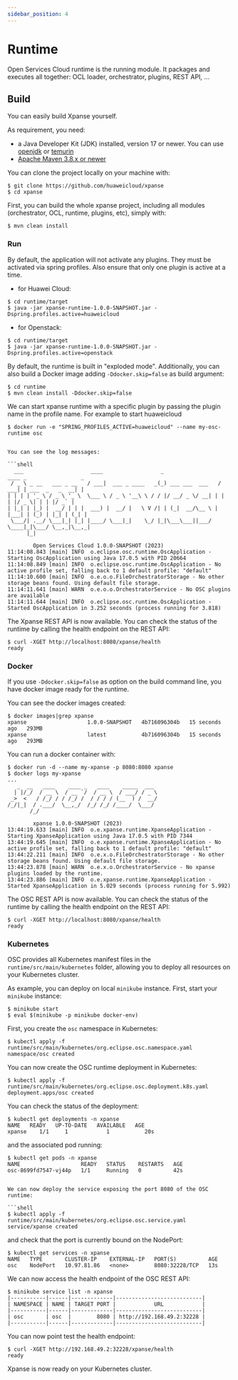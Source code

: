 ```yaml
---
sidebar_position: 4
---
```


# Runtime

Open Services Cloud runtime is the running module. It packages and executes all together: OCL loader, orchestrator,
plugins, REST API, ...

## Build

You can easily build Xpanse yourself.

As requirement, you need:

* a Java Developer Kit (JDK) installed, version 17 or newer. You can use [openjdk](https://openjdk.org/)
  or [temurin](https://adoptium.net/)
* [Apache Maven 3.8.x or newer](https://maven.apache.org/)

You can clone the project locally on your machine with:

```shell
$ git clone https://github.com/huaweicloud/xpanse
$ cd xpanse
```

First, you can build the whole xpanse project, including all modules (orchestrator, OCL, runtime, plugins, etc), simply
with:

```shell
$ mvn clean install
```

### Run

By default, the application will not activate any plugins. They must be activated via spring profiles. Also ensure that
only one plugin is active at a time.

* for Huawei Cloud:

```shell
$ cd runtime/target
$ java -jar xpanse-runtime-1.0.0-SNAPSHOT.jar -Dspring.profiles.active=huaweicloud
```

* for Openstack:

```shell
$ cd runtime/target
$ java -jar xpanse-runtime-1.0.0-SNAPSHOT.jar -Dspring.profiles.active=openstack
```

By default, the runtime is built in "exploded mode". Additionally, you can also build a Docker image
adding `-Ddocker.skip=false` as build argument:

```shell
$ cd runtime
$ mvn clean install -Ddocker.skip=false
```

We can start xpanse runtime with a specific plugin by passing the plugin name in the profile name. For example to start
huaweicloud

```shell
$ docker run -e "SPRING_PROFILES_ACTIVE=huaweicloud" --name my-osc-runtime osc
```

```

You can see the log messages:

```shell
  ___                     ____                  _                  ____ _                 _
 / _ \ _ __   ___ _ __   / ___|  ___ _ ____   _(_) ___ ___  ___   / ___| | ___  _   _  __| |
| | | | '_ \ / _ \ '_ \  \___ \ / _ \ '__\ \ / / |/ __/ _ \/ __| | |   | |/ _ \| | | |/ _` |
| |_| | |_) |  __/ | | |  ___) |  __/ |   \ V /| | (_|  __/\__ \ | |___| | (_) | |_| | (_| |
 \___/| .__/ \___|_| |_| |____/ \___|_|    \_/ |_|\___\___||___/  \____|_|\___/ \__,_|\__,_|
      |_|

        Open Services Cloud 1.0.0-SNAPSHOT (2023)
11:14:08.843 [main] INFO  o.eclipse.osc.runtime.OscApplication - Starting OscApplication using Java 17.0.5 with PID 20664
11:14:08.849 [main] INFO  o.eclipse.osc.runtime.OscApplication - No active profile set, falling back to 1 default profile: "default"
11:14:10.600 [main] INFO  o.e.o.o.FileOrchestratorStorage - No other storage beans found. Using default file storage.
11:14:11.641 [main] WARN  o.e.o.o.OrchestratorService - No OSC plugins are available
11:14:11.644 [main] INFO  o.eclipse.osc.runtime.OscApplication - Started OscApplication in 3.252 seconds (process running for 3.818)

```

The Xpanse REST API is now available. You can check the status of the runtime by calling the health endpoint on the REST
API:

```shell
$ curl -XGET http://localhost:8080/xpanse/health
ready
```

### Docker

If you use `-Ddocker.skip=false` as option on the build command line, you have docker image ready for the runtime.

You can see the docker images created:

```shell
$ docker images|grep xpanse
xpanse                   1.0.0-SNAPSHOT   4b716096304b   15 seconds ago   293MB
xpanse                   latest           4b716096304b   15 seconds ago   293MB
```

You can run a docker container with:

```shell
$ docker run -d --name my-xpanse -p 8080:8080 xpanse
$ docker logs my-xpanse
...
   _  __   ____    ____ _   ____    _____  ___
  | |/_/  / __ \  / __ `/  / __ \  / ___/ / _ \
 _>  <   / /_/ / / /_/ /  / / / / (__  ) /  __/
/_/|_|  / .___/  \__,_/  /_/ /_/ /____/  \___/
       /_/

        xpanse 1.0.0-SNAPSHOT (2023)
13:44:19.633 [main] INFO  o.e.xpanse.runtime.XpanseApplication - Starting XpanseApplication using Java 17.0.5 with PID 7344
13:44:19.645 [main] INFO  o.e.xpanse.runtime.XpanseApplication - No active profile set, falling back to 1 default profile: "default"
13:44:22.211 [main] INFO  o.e.x.o.FileOrchestratorStorage - No other storage beans found. Using default file storage.
13:44:23.878 [main] WARN  o.e.x.o.OrchestratorService - No xpanse plugins loaded by the runtime.
13:44:23.886 [main] INFO  o.e.xpanse.runtime.XpanseApplication - Started XpanseApplication in 5.029 seconds (process running for 5.992)
```

The OSC REST API is now available. You can check the status of the runtime by calling the health endpoint on the REST
API:

```shell
$ curl -XGET http://localhost:8080/xpanse/health
ready
```

### Kubernetes

OSC provides all Kubernetes manifest files in the `runtime/src/main/kubernetes` folder, allowing you to deploy all
resources on your Kubernetes cluster.

As example, you can deploy on local `minikube` instance. First, start your `minikube` instance:

```shell
$ minikube start
$ eval $(minikube -p minikube docker-env)
```

First, you create the `osc` namespace in Kubernetes:

```shell
$ kubectl apply -f runtime/src/main/kubernetes/org.eclipse.osc.namespace.yaml
namespace/osc created
```

You can now create the OSC runtime deployment in Kubernetes:

```shell
$ kubectl apply -f runtime/src/main/kubernetes/org.eclipse.osc.deployment.k8s.yaml 
deployment.apps/osc created
```

You can check the status of the deployment:

```shell
$ kubectl get deployments -n xpanse
NAME   READY   UP-TO-DATE   AVAILABLE   AGE
xpanse    1/1     1            1           20s
```

and the associated pod running:

```shell
$ kubectl get pods -n xpanse
NAME                   READY   STATUS    RESTARTS   AGE
osc-8699fd7547-vj44p   1/1     Running   0          42s
```

```

We can now deploy the service exposing the port 8080 of the OSC runtime:

```shell
$ kubectl apply -f runtime/src/main/kubernetes/org.eclipse.osc.service.yaml 
service/xpanse created
```

and check that the port is currently bound on the NodePort:

```shell
$ kubectl get services -n xpanse
NAME   TYPE       CLUSTER-IP    EXTERNAL-IP   PORT(S)          AGE
osc    NodePort   10.97.81.86   <none>        8080:32228/TCP   13s
```

We can now access the health endpoint of the OSC REST API:

```shell
$ minikube service list -n xpanse
|-----------|------|-------------|---------------------------|
| NAMESPACE | NAME | TARGET PORT |            URL            |
|-----------|------|-------------|---------------------------|
| osc       | osc  |        8080 | http://192.168.49.2:32228 |
|-----------|------|-------------|---------------------------|
```

You can now point test the health endpoint:

```shell
$ curl -XGET http://192.168.49.2:32228/xpanse/health
ready
```

Xpanse is now ready on your Kubernetes cluster.
